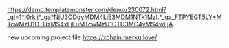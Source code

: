 https://demo.templatemonster.com/demo/230072.html?_gl=1*i0rklj*_ga*NjU3ODgyMDM4LjE3MDM1NTk1MzI.*_ga_FTPYEGT5LY*MTcwMzU1OTUzMS4xLjEuMTcwMzU1OTU3MC4yMS4wLjA.

new upcoming project file
https://xchain.merku.love/